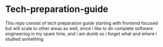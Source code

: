 # Tech-preparation-guide
This repo consist of tech preparation guide starting with frontend focused but will scale to other areas as well, since i like to do complete software engineering in my spare time, and i am dumb so i forget what and where i studied something

